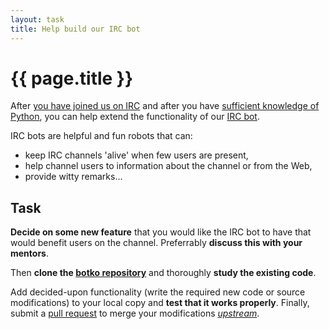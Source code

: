 ```yaml
---
layout: task
title: Help build our IRC bot
---
```

{{ page.title }}
================

After [you have joined us on IRC](irc.html) and after you have
[sufficient knowledge of Python](python.html), you can help extend the
functionality of our [IRC bot](http://en.wikipedia.org/wiki/Internet_Relay_Chat_bot).

IRC bots are helpful and fun robots that can:

* keep IRC channels 'alive' when few users are present,
* help channel users to information about the channel or from the Web,
* provide witty remarks...

Task
----
**Decide on some new feature** that you would like the IRC bot to
have that would benefit users on the channel.
Preferrably **discuss this with your mentors**.

Then **clone the [botko repository](https://github.com/CoderDojoSI/botko)** and thoroughly **study the existing code**.

Add decided-upon functionality (write the required new code or source modifications) to your local copy and **test that it works properly**.
Finally, submit a [pull request](https://help.github.com/articles/using-pull-requests) to merge your modifications
[_upstream_](http://en.wikipedia.org/wiki/Upstream_%28software_development%29).
